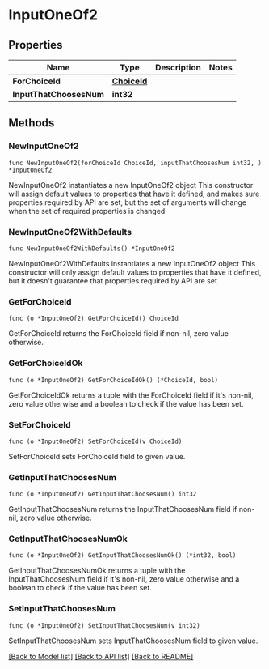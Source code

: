 # InputOneOf2

## Properties

Name | Type | Description | Notes
------------ | ------------- | ------------- | -------------
**ForChoiceId** | [**ChoiceId**](ChoiceId.md) |  | 
**InputThatChoosesNum** | **int32** |  | 

## Methods

### NewInputOneOf2

`func NewInputOneOf2(forChoiceId ChoiceId, inputThatChoosesNum int32, ) *InputOneOf2`

NewInputOneOf2 instantiates a new InputOneOf2 object
This constructor will assign default values to properties that have it defined,
and makes sure properties required by API are set, but the set of arguments
will change when the set of required properties is changed

### NewInputOneOf2WithDefaults

`func NewInputOneOf2WithDefaults() *InputOneOf2`

NewInputOneOf2WithDefaults instantiates a new InputOneOf2 object
This constructor will only assign default values to properties that have it defined,
but it doesn't guarantee that properties required by API are set

### GetForChoiceId

`func (o *InputOneOf2) GetForChoiceId() ChoiceId`

GetForChoiceId returns the ForChoiceId field if non-nil, zero value otherwise.

### GetForChoiceIdOk

`func (o *InputOneOf2) GetForChoiceIdOk() (*ChoiceId, bool)`

GetForChoiceIdOk returns a tuple with the ForChoiceId field if it's non-nil, zero value otherwise
and a boolean to check if the value has been set.

### SetForChoiceId

`func (o *InputOneOf2) SetForChoiceId(v ChoiceId)`

SetForChoiceId sets ForChoiceId field to given value.


### GetInputThatChoosesNum

`func (o *InputOneOf2) GetInputThatChoosesNum() int32`

GetInputThatChoosesNum returns the InputThatChoosesNum field if non-nil, zero value otherwise.

### GetInputThatChoosesNumOk

`func (o *InputOneOf2) GetInputThatChoosesNumOk() (*int32, bool)`

GetInputThatChoosesNumOk returns a tuple with the InputThatChoosesNum field if it's non-nil, zero value otherwise
and a boolean to check if the value has been set.

### SetInputThatChoosesNum

`func (o *InputOneOf2) SetInputThatChoosesNum(v int32)`

SetInputThatChoosesNum sets InputThatChoosesNum field to given value.



[[Back to Model list]](../README.md#documentation-for-models) [[Back to API list]](../README.md#documentation-for-api-endpoints) [[Back to README]](../README.md)


